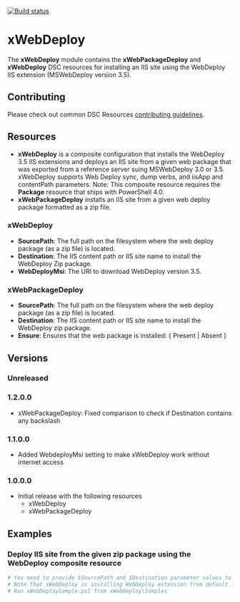 [![Build status](https://ci.appveyor.com/api/projects/status/slalax51x0djryqc/branch/master?svg=true)](https://ci.appveyor.com/project/PowerShell/xwebdeploy/branch/master)

# xWebDeploy

The **xWebDeploy** module contains the **xWebPackageDeploy** and **xWebDeploy** DSC resources for installing an IIS site using the WebDeploy IIS extension (MSWebDeploy version 3.5). 

## Contributing
Please check out common DSC Resources [contributing guidelines](https://github.com/PowerShell/DscResource.Kit/blob/master/CONTRIBUTING.md).


## Resources

* **xWebDeploy** is a composite configuration that installs the WebDeploy 3.5 IIS extensions and deploys an IIS site from a given web package that was exported from a reference server suing MSWebDeploy 3.0 or 3.5. 
xWebDeploy supports Web Deploy sync, dump verbs, and iisApp and contentPath parameters. 
Note: This composite resource requires the **Package** resource that ships with PowerShell 4.0. 
* **xWebPackageDeploy** installs an IIS site from a given web deploy package formatted as a zip file. 

### xWebDeploy

* **SourcePath**: The full path on the filesystem where the web deploy package (as a zip file) is located. 
* **Destination**: The IIS content path or IIS site name to install the WebDeploy Zip package. 
* **WebDeployMsi**: The URI to download WebDeploy version 3.5.

### xWebPackageDeploy

* **SourcePath**: The full path on the filesystem where the web deploy package (as a zip file) is located. 
* **Destination**: The IIS content path or IIS site name to install the WebDeploy zip package. 
* **Ensure**: Ensures that the web package is installed: { Present | Absent }

## Versions

### Unreleased

### 1.2.0.0
* xWebPackageDeploy: Fixed comparison to check if Destination contains any backslash

### 1.1.0.0

* Added WebdeployMsi setting to make xWebDeploy work without internet access

### 1.0.0.0

* Initial release with the following resources 
    - xWebDeploy
    - xWebPackageDeploy

## Examples

### Deploy IIS site from the given zip package using the WebDeploy composite resource

```powershell
# You need to provide $SourcePath and $Destination parameter values to be able to run this sample Sample  
# Note that xWebDeploy is installing WebDeploy extension from default install location "$env:ProgramFiles\WindowsPowerShell\Modules\xWebDeploy\InstallerMsi. 
# Run xWebDeploySample.ps1 from xWebDeploy\Samples
```
